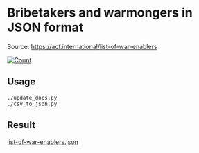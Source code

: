 # Bribetakers and warmongers in JSON format

Source: https://acf.international/list-of-war-enablers

[![Count](https://img.shields.io/badge/count-6476-red)](https://acf.international/list-of-war-enablers)

## Usage

```
./update_docs.py
./csv_to_json.py
```

## Result

[list-of-war-enablers.json](https://raw.githubusercontent.com/sirekanian/list-of-war-enablers/master/list-of-war-enablers.json)
